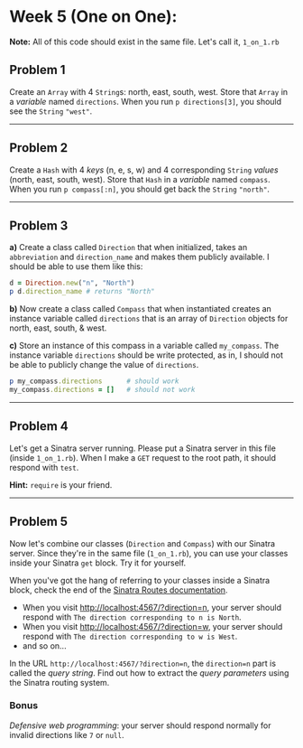 # Week 5 (One on One):

__Note:__ All of this code should exist in the same file. Let's call it, `1_on_1.rb`

## Problem 1

Create an `Array` with 4 `String`s: north, east, south, west. Store that `Array` in a _variable_ named `directions`. When you run `p directions[3]`, you should see the `String` `"west"`.

----

## Problem 2

Create a `Hash` with 4 _keys_ (n, e, s, w) and 4 corresponding `String` _values_ (north, east, south, west). Store that `Hash` in a _variable_ named `compass`. When you run `p compass[:n]`, you should get back the `String` `"north"`.

----

## Problem 3

**a)** Create a class called `Direction` that when initialized, takes an `abbreviation` and `direction_name` and makes them publicly available. I should be able to use them like this: 
```ruby
d = Direction.new("n", "North")
p d.direction_name # returns "North"
```

**b)** Now create a class called `Compass` that when instantiated creates an instance variable called `directions` that is an array of `Direction` objects for north, east, south, & west. 

**c)** Store an instance of this compass in a variable called `my_compass`. The instance variable `directions` should be write protected, as in, I should not be able to publicly change the value of `directions`.

```rb
p my_compass.directions      # should work
my_compass.directions = []   # should not work
```

----

## Problem 4

Let's get a Sinatra server running. Please put a Sinatra server in this file (inside `1_on_1.rb`). When I make a `GET` request to the root path, it should respond with `test`.

__Hint:__ `require` is your friend. 

----

## Problem 5

Now let's combine our classes (`Direction` and `Compass`) with our Sinatra server. Since they're in the same file (`1_on_1.rb`), you can use your classes inside your Sinatra `get` block. Try it for yourself.

When you've got the hang of referring to your classes inside a Sinatra block, check the end of the [Sinatra Routes documentation](http://www.sinatrarb.com/intro.html#Routes). 

* When you visit [http://localhost:4567/?direction=n](http://localhost:4567/?direction=n), your server should respond with `The direction corresponding to n is North`.
* When you visit [http://localhost:4567/?direction=w](http://localhost:4567/?direction=w), your server should respond with `The direction corresponding to w is West`.
* and so on...

In the URL `http://localhost:4567/?direction=n`, the `direction=n` part is called the _query string_. Find out how to extract the _query parameters_ using the Sinatra routing system.

### Bonus
_Defensive web programming_: your server should respond normally for invalid directions like `7` or `null`.
